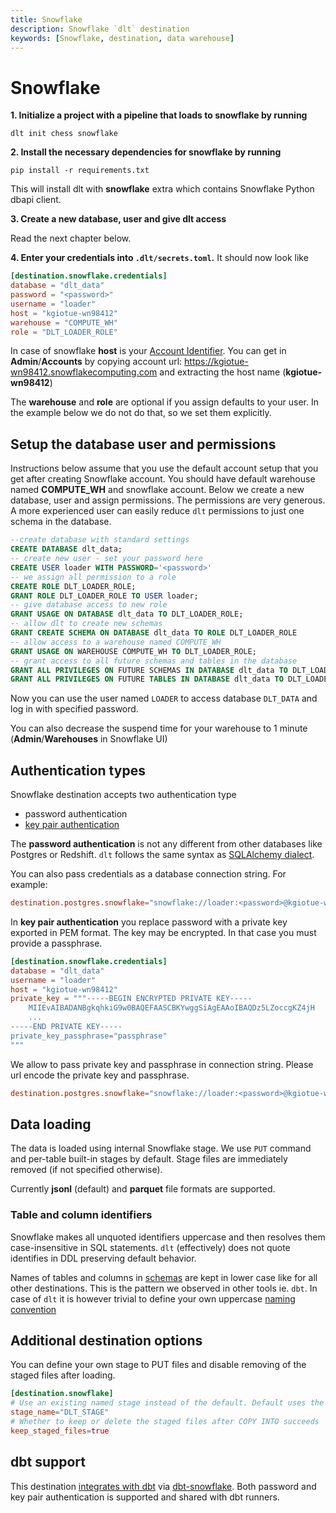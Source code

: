 ```yaml
---
title: Snowflake
description: Snowflake `dlt` destination
keywords: [Snowflake, destination, data warehouse]
---
```


# Snowflake

**1. Initialize a project with a pipeline that loads to snowflake by running**
```
dlt init chess snowflake
```

**2. Install the necessary dependencies for snowflake by running**
```
pip install -r requirements.txt
```
This will install dlt with **snowflake** extra which contains Snowflake Python dbapi client.

**3. Create a new database, user and give dlt access**

Read the next chapter below.

**4. Enter your credentials into `.dlt/secrets.toml`.**
It should now look like
```toml
[destination.snowflake.credentials]
database = "dlt_data"
password = "<password>"
username = "loader"
host = "kgiotue-wn98412"
warehouse = "COMPUTE_WH"
role = "DLT_LOADER_ROLE"
```
In case of snowflake **host** is your [Account Identifier](https://docs.snowflake.com/en/user-guide/admin-account-identifier). You can get in **Admin**/**Accounts** by copying account url:
https://kgiotue-wn98412.snowflakecomputing.com and extracting the host name (**kgiotue-wn98412**)

The **warehouse** and **role** are optional if you assign defaults to your user. In the example below we do not do that, so we set them explicitly.


## Setup the database user and permissions
Instructions below assume that you use the default account setup that you get after creating Snowflake account. You should have default warehouse named **COMPUTE_WH** and snowflake account. Below we create a new database, user and assign permissions. The permissions are very generous. A more experienced user can easily reduce `dlt` permissions to just one schema in the database.
```sql
--create database with standard settings
CREATE DATABASE dlt_data;
-- create new user - set your password here
CREATE USER loader WITH PASSWORD='<password>'
-- we assign all permission to a role
CREATE ROLE DLT_LOADER_ROLE;
GRANT ROLE DLT_LOADER_ROLE TO USER loader;
-- give database access to new role
GRANT USAGE ON DATABASE dlt_data TO DLT_LOADER_ROLE;
-- allow dlt to create new schemas
GRANT CREATE SCHEMA ON DATABASE dlt_data TO ROLE DLT_LOADER_ROLE
-- allow access to a warehouse named COMPUTE_WH
GRANT USAGE ON WAREHOUSE COMPUTE_WH TO DLT_LOADER_ROLE;
-- grant access to all future schemas and tables in the database
GRANT ALL PRIVILEGES ON FUTURE SCHEMAS IN DATABASE dlt_data TO DLT_LOADER_ROLE;
GRANT ALL PRIVILEGES ON FUTURE TABLES IN DATABASE dlt_data TO DLT_LOADER_ROLE;
```

Now you can use the user named `LOADER` to access database `DLT_DATA` and log in with specified password.

You can also decrease the suspend time for your warehouse to 1 minute (**Admin**/**Warehouses** in Snowflake UI)

## Authentication types
Snowflake destination accepts two authentication type
- password authentication
- [key pair authentication](https://docs.snowflake.com/en/user-guide/key-pair-auth)

The **password authentication** is not any different from other databases like Postgres or Redshift. `dlt` follows the same syntax as [SQLAlchemy dialect](https://docs.snowflake.com/en/developer-guide/python-connector/sqlalchemy#required-parameters).

You can also pass credentials as a database connection string. For example:
```toml
destination.postgres.snowflake="snowflake://loader:<password>@kgiotue-wn98412/dlt_data?warehouse=COMPUTE_WH&role=DLT_LOADER_ROLE"
```

In **key pair authentication** you replace password with a private key exported in PEM format. The key may be encrypted. In that case you must provide a passphrase.
```toml
[destination.snowflake.credentials]
database = "dlt_data"
username = "loader"
host = "kgiotue-wn98412"
private_key = """-----BEGIN ENCRYPTED PRIVATE KEY-----
    MIIEvAIBADANBgkqhkiG9w0BAQEFAASCBKYwggSiAgEAAoIBAQDz5LZoccgKZ4jH
    ...
-----END PRIVATE KEY-----
private_key_passphrase="passphrase"
"""
```

We allow to pass private key and passphrase in connection string. Please url encode the private key and passphrase.
```toml
destination.postgres.snowflake="snowflake://loader:<password>@kgiotue-wn98412/dlt_data?private_key=<url encoded pem>&private_key_passphrase=<url encoded passphrase>"
```

## Data loading
The data is loaded using internal Snowflake stage. We use `PUT` command and per-table built-in stages by default. Stage files are immediately removed (if not specified otherwise).

Currently **jsonl** (default) and **parquet** file formats are supported.

### Table and column identifiers
Snowflake makes all unquoted identifiers uppercase and then resolves them case-insensitive in SQL statements. `dlt` (effectively) does not quote identifies in DDL preserving default behavior.

Names of tables and columns in [schemas](../../general-usage/schema.md) are kept in lower case like for all other destinations. This is the pattern we observed in other tools ie. `dbt`. In case of `dlt` it is however trivial to define your own uppercase [naming convention](../../general-usage/schema.md#naming-convention)

## Additional destination options
You can define your own stage to PUT files and disable removing of the staged files after loading.
```toml
[destination.snowflake]
# Use an existing named stage instead of the default. Default uses the implicit table stage per table
stage_name="DLT_STAGE"
# Whether to keep or delete the staged files after COPY INTO succeeds
keep_staged_files=true
```

## dbt support
This destination [integrates with dbt](../transformations/transforming-the-data.md#transforming-the-data-using-dbt) via [dbt-snowflake](https://github.com/dbt-labs/dbt-snowflake). Both password and key pair authentication is supported and shared with dbt runners.
